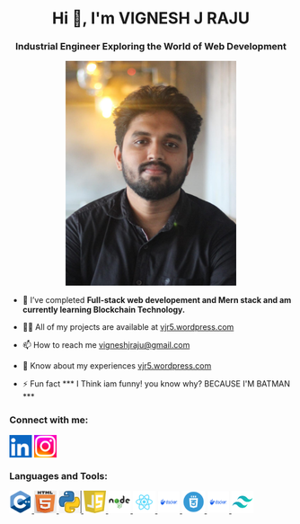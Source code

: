 <h1 align="center">Hi 👋, I'm VIGNESH J RAJU</h1>
<h3 align="center">Industrial Engineer Exploring the World of Web Development</h3>


<p>

<center>
<img src="Photo 2.jpeg" alt="photo"height="400" >
</center>



- 🌱 I’ve completed  **Full-stack web developement and Mern stack and am currently learning Blockchain Technology.**

- 👨‍💻 All of my projects are available at <a href="https://vjr5.wordpress.com/">vjr5.wordpress.com </a>


- 📫 How to reach me <a href="mailto:vigneshjraju@gmail.com">vigneshjraju@gmail.com </a>

- 📄 Know about my experiences  <a href="https://vjr5.wordpress.com/">vjr5.wordpress.com </a>

- ⚡ Fun fact *** I Think iam funny! you know why? BECAUSE I'M BATMAN ***

</p>

<h3 align="left">Connect with me:</h3>
<p align="left">
<a href="https://linkedin.com/in/www.linkedin.com/in/vigneshjraju"><img align="center" src="Linkedln.png" alt="www.linkedin.com/in/vigneshjraju" height="40" width="40" /></a>
<a href="https://instagram.com/https://www.instagram.com/vignesh_j_r/" ><img align="center" src="Instagram.png" alt="https://www.instagram.com/vignesh_j_r/" height="40" width="40" /></a>
</p>

<h3 align="left">Languages and Tools:</h3>
<p align="left"> 
    <a href="https://www.w3schools.com/cpp/"> <img src="C++.png" alt="cplusplus" width="40" height="40"/> </a>
    <a href="https://www.w3.org/html/"> <img src="html.png" alt="html5" width="40" height="40"/> </a> 
    <a href="https://www.python.org" > <img src="Python.png" alt="python" width="40" height="40"/> </a> 
    <a href="https://www.python.org" > <img src="Javascript.png" alt="JS" width="40" height="40"/> </a>
    <a href="https://www.python.org" > <img src="nodejs.png" alt="nodejs" width="40" height="40"/> </a>  
    <a href="https://www.python.org" > <img src="React.png" alt="python" width="40" height="40"/> </a> 
    <a href="https://www.python.org" > <img src="Docker.svg" alt="Docker" width="40" height="40"/> </a> 
    <a href="https://www.python.org" > <img src="CSS.webp" alt="Docker" width="40" height="40"/> </a> 
    <a href="https://www.python.org" > <img src="Docker.svg" alt="Docker" width="40" height="40"/> </a> 
    <a href="https://www.python.org" > <img src="Tailwind.png" alt="Docker" width="40" height="40"/> </a> 

</p>

